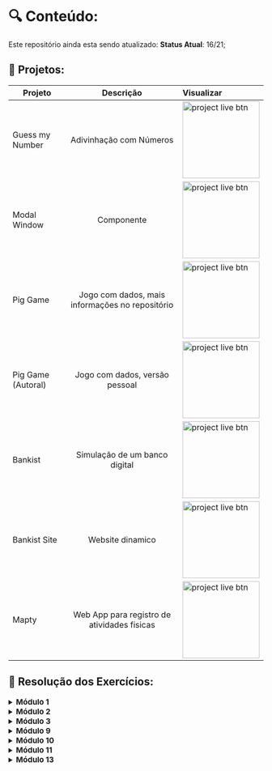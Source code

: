 


# :mag: Conteúdo:
Este repositório ainda esta sendo atualizado:
**Status Atual**: 16/21;

## :open_file_folder: Projetos:


| Projeto  |   Descrição    |  Visualizar |
|----------|:--------------:|:------------|
| Guess my Number |  Adivinhação com Números | <a href="https://github.com/LuisMatheus-dev/Udemy-Javascript/tree/master/Projects/Guess%20My%20Number"><img src="https://i.imgur.com/uLkkKPn.png" width="152" alt="project live btn"></a>|
| Modal Window |    Componente   |   <a href="https://github.com/LuisMatheus-dev/Udemy-Javascript/tree/master/Projects/Modal%20Window"><img src="https://i.imgur.com/uLkkKPn.png" width="152" alt="project live btn"></a> |
|  Pig Game |  Jogo com dados, mais informações no repositório  | <a href="https://dice-js-course.netlify.app"><img src="https://i.imgur.com/uLkkKPn.png" width="152" alt="project live btn"></a> |
|  Pig Game (Autoral) |  Jogo com dados, versão pessoal  |   <a href="https://dice-game-js-course.netlify.app"><img src="https://i.imgur.com/uLkkKPn.png" width="152" alt="project live btn"></a> |
|  Bankist | Simulação de um banco digital| <a href="https://github.com/LuisMatheus-dev/Udemy-Javascript/tree/master/Projects/Bankist"><img src="https://i.imgur.com/uLkkKPn.png" width="152" alt="project live btn"></a> |
|  Bankist Site | Website dinamico  | <a href="https://github.com/LuisMatheus-dev/Udemy-Javascript/tree/master/Projects/Bankist%20-%20site"><img src="https://i.imgur.com/uLkkKPn.png" width="152" alt="project live btn"></a> |
|  Mapty | Web App para registro de atividades fisicas |    <a href="https://mapty-js-course.netlify.app"><img src="https://i.imgur.com/uLkkKPn.png" width="152" alt="project live btn"></a> |



## :memo: Resolução dos Exercícios:

 <details>
  <summary><strong style="font-size: 15px;">Módulo 1</strong></summary>
  <p>
    -<a href="https://github.com/LuisMatheus-dev/Udemy-Javascript/tree/master/Challenges/Desafio%201">Desafio 1</a>
    <br> -<a href="https://github.com/LuisMatheus-dev/Udemy-Javascript/tree/master/Challenges/Desafio%202">Desafio 2</a>
    <br> -<a href="https://github.com/LuisMatheus-dev/Udemy-Javascript/tree/master/Challenges/Desafio%203">Desafio 3</a>
    <br> -<a href="https://github.com/LuisMatheus-dev/Udemy-Javascript/tree/master/Challenges/Desafio%204">Desafio 4</a>
  </p>
</details> 

 <details>
  <summary><strong style="font-size: 15px;">Módulo 2</strong></summary>
  <p>
    <br> -<a href="https://github.com/LuisMatheus-dev/Udemy-Javascript/tree/master/Challenges/Desafio%205">Desafio 5</a>
    <br> -<a href="https://github.com/LuisMatheus-dev/Udemy-Javascript/tree/master/Challenges/Desafio%206">Desafio 6</a>
    <br> -<a href="https://github.com/LuisMatheus-dev/Udemy-Javascript/tree/master/Challenges/Desafio%207">Desafio 7</a>
    <br> -<a href="https://github.com/LuisMatheus-dev/Udemy-Javascript/tree/master/Challenges/Desafio%208">Desafio 8</a>
  </p>
</details> 

<details>
<summary><strong style="font-size: 15px;">Módulo 3</strong></summary>
  <p>
    <br> -<a href="https://github.com/LuisMatheus-dev/Udemy-Javascript/tree/master/Challenges/Desafio%209">Desafio 9</a>
  </p>
</details> 

 <details>
  <summary><strong style="font-size: 15px;">Módulo 9</strong></summary>
<p>
  -<a href="https://github.com/LuisMatheus-dev/Udemy-Javascript/tree/master/Challenges/Desafio%2010">Desafio 10</a>
  <br> -<a href="https://github.com/LuisMatheus-dev/Udemy-Javascript/tree/master/Challenges/Desafio%2011">Desafio 11</a>
  <br> -<a href="https://github.com/LuisMatheus-dev/Udemy-Javascript/tree/master/Challenges/Desafio%2012">Desafio 12</a>
  <br> -<a href="https://github.com/LuisMatheus-dev/Udemy-Javascript/tree/master/Challenges/Desafio%2013">Desafio 13</a>
</p>
</details>

<details>
  <summary><strong style="font-size: 15px;">Módulo 10</strong></summary>
<p>
    -<a href="https://github.com/LuisMatheus-dev/Udemy-Javascript/tree/master/Challenges/Desafio%2014">Desafio 14</a>
    <br> -<a href="https://github.com/LuisMatheus-dev/Udemy-Javascript/tree/master/Challenges/Desafio%2015">Desafio 15</a>
</p>
</details>

<details>
  <summary><strong style="font-size: 15px;">Módulo 11</strong></summary>
<p>
  -<a href="https://github.com/LuisMatheus-dev/Udemy-Javascript/tree/master/Challenges/Desafio%2016">Desafio 16</a>
  <br> -<a href="https://github.com/LuisMatheus-dev/Udemy-Javascript/tree/master/Challenges/Desafio%2017-18">Desafio 17-18</a>
  <br> -<a href="https://github.com/LuisMatheus-dev/Udemy-Javascript/tree/master/Challenges/Desafio%2017-19">Desafio 19</a>
</p>
</details>

<details>
  <summary><strong style="font-size: 15px;">Módulo 13</strong></summary>
<p>
  -<a href="https://github.com/LuisMatheus-dev/Udemy-Javascript/tree/master/Challenges/Desafio%2020">Desafio 20</a>
  <br> -<a href="https://github.com/LuisMatheus-dev/Udemy-Javascript/tree/master/Challenges/Desafio%2021">Desafio 21</a>
  <br> -<a href="https://github.com/LuisMatheus-dev/Udemy-Javascript/tree/master/Challenges/Desafio%2022">Desafio 22</a>
  <br> -<a href="https://github.com/LuisMatheus-dev/Udemy-Javascript/tree/master/Challenges/Desafio%2023">Desafio 23</a>
</p>
</details>
